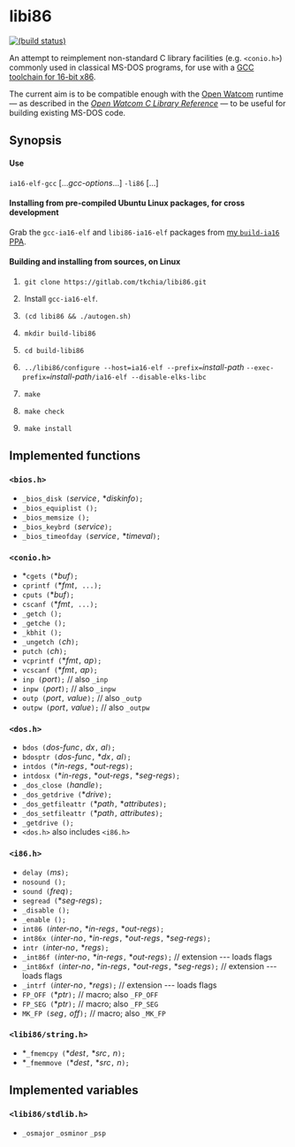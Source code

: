 # libi86

[![(build status)](https://travis-ci.org/tkchia/libi86.svg?branch=master)](https://travis-ci.org/tkchia/libi86)

An attempt to reimplement non-standard C library facilities (e.g. `<conio.h>`) commonly used in classical MS-DOS programs, for use with a [GCC toolchain for 16-bit x86](https://github.com/tkchia/build-ia16/).

The current aim is to be compatible enough with the [Open Watcom](https://github.com/open-watcom/open-watcom-v2/) runtime — as described in the [_Open Watcom C Library Reference_](https://github.com/open-watcom/open-watcom-v2-wikidocs/blob/master/docs/clib.pdf) — to be useful for building existing MS-DOS code.

## Synopsis

#### Use

`ia16-elf-gcc` [..._gcc-options_...] `-li86` [...]

#### Installing from pre-compiled Ubuntu Linux packages, for cross development

Grab the `gcc-ia16-elf` and `libi86-ia16-elf` packages from [my `build-ia16` PPA](https://launchpad.net/~tkchia/+archive/ubuntu/build-ia16/).

#### Building and installing from sources, on Linux

 1. &nbsp;`git clone https://gitlab.com/tkchia/libi86.git`

 2. &nbsp;Install `gcc-ia16-elf`.

 3. &nbsp;`(cd libi86 && ./autogen.sh)`

 4. &nbsp;`mkdir build-libi86`

 5. &nbsp;`cd build-libi86`

 6. &nbsp;`../libi86/configure --host=ia16-elf --prefix=`_install-path_ `--exec-prefix=`_install-path_`/ia16-elf --disable-elks-libc`

 7. &nbsp;`make`

 8. &nbsp;`make check`

 9. &nbsp;`make install`

## Implemented functions

### `<bios.h>`

  * `_bios_disk (`_service_`,` \*_diskinfo_`);`
  * `_bios_equiplist ();`
  * `_bios_memsize ();`
  * `_bios_keybrd (`_service_`);`
  * `_bios_timeofday (`_service_`,` \*_timeval_`);`

### `<conio.h>`

  * \*`cgets (`\*_buf_`);`
  * `cprintf (`\*_fmt_`, ...);`
  * `cputs (`\*_buf_`);`
  * `cscanf (`\*_fmt_`, ...);`
  * `_getch ();`
  * `_getche ();`
  * `_kbhit ();`
  * `_ungetch (`_ch_`);`
  * `putch (`_ch_`);`
  * `vcprintf (`\*_fmt_`,` _ap_`);`
  * `vcscanf (`\*_fmt_`,` _ap_`);`
  * `inp (`_port_`);` // also `_inp`
  * `inpw (`_port_`);` // also `_inpw`
  * `outp (`_port_`,` _value_`);` // also `_outp`
  * `outpw (`_port_`,` _value_`);` // also `_outpw`

### `<dos.h>`

  * `bdos (`_dos-func_`,` _dx_`,` _al_`);`
  * `bdosptr (`_dos-func_`,` \*_dx_`,` _al_`);`
  * `intdos (`\*_in-regs_`,` \*_out-regs_`);`
  * `intdosx (`\*_in-regs_`,` \*_out-regs_`,` \*_seg-regs_`);`
  * `_dos_close (`_handle_`);`
  * `_dos_getdrive (`\*_drive_`);`
  * `_dos_getfileattr (`\*_path_`,` \*_attributes_`);`
  * `_dos_setfileattr (`\*_path_`,` _attributes_`);`
  * `_getdrive ();`
  * `<dos.h>` also includes `<i86.h>`

### `<i86.h>`

  * `delay (`_ms_`);`
  * `nosound ();`
  * `sound (`_freq_`);`
  * `segread (`\*_seg-regs_`);`
  * `_disable ();`
  * `_enable ();`
  * `int86 (`_inter-no_`,` \*_in-regs_`,` \*_out-regs_`);`
  * `int86x (`_inter-no_`,` \*_in-regs_`,` \*_out-regs_`,` \*_seg-regs_`);`
  * `intr (`_inter-no_`,` \*_regs_`);`
  * `_int86f (`_inter-no_`,` \*_in-regs_`,` \*_out-regs_`);` // extension --- loads flags
  * `_int86xf (`_inter-no_`,` \*_in-regs_`,` \*_out-regs_`,` \*_seg-regs_`);` // extension --- loads flags
  * `_intrf (`_inter-no_`,` \*_regs_`);` // extension --- loads flags
  * `FP_OFF (`\*_ptr_`);` // macro; also `_FP_OFF`
  * `FP_SEG (`\*_ptr_`);` // macro; also `_FP_SEG`
  * `MK_FP (`_seg_`,` _off_`);` // macro; also `_MK_FP`

### `<libi86/string.h>`

  * \*`_fmemcpy (`\*_dest_`,` \*_src_`,` _n_`);`
  * \*`_fmemmove (`\*_dest_`,` \*_src_`,` _n_`);`

## Implemented variables

### `<libi86/stdlib.h>`

  * `_osmajor` `_osminor` `_psp`

